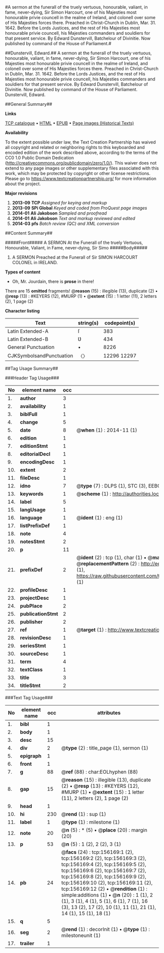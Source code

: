 #A sermon at the funerall of the truely vertuous, honourable, valiant, in fame, never-dying, Sir Simon Harcourt, one of his Majesties most honourable privie councell in the realme of Ireland, and colonell over some of His Majesties forces there. Preached in Christ-Church in Dublin, Mar. 31. 1642. Before the Lords Justices, and the rest of His Majesties most honourable privie councell, his Majesties commanders and souldiers for that present service. By Edward Dunstervill, Batchelour of Divinitie. Now published by command of the House of Parliament.#

##Dunstervill, Edward.##
A sermon at the funerall of the truely vertuous, honourable, valiant, in fame, never-dying, Sir Simon Harcourt, one of his Majesties most honourable privie councell in the realme of Ireland, and colonell over some of His Majesties forces there. Preached in Christ-Church in Dublin, Mar. 31. 1642. Before the Lords Justices, and the rest of His Majesties most honourable privie councell, his Majesties commanders and souldiers for that present service. By Edward Dunstervill, Batchelour of Divinitie. Now published by command of the House of Parliament.
Dunstervill, Edward.

##General Summary##

**Links**

[TCP catalogue](http://www.ota.ox.ac.uk/tcp/)  • 
[HTML](http://tei.it.ox.ac.uk/tcp/Texts-HTML/free/A81/A81847.html)  • 
[EPUB](http://tei.it.ox.ac.uk/tcp/Texts-EPUB/free/A81/A81847.epub) • 
[Page images (Historical Texts)](https://historicaltexts.jisc.ac.uk/eebo-99859863e)

**Availability**

To the extent possible under law, the Text Creation Partnership has waived all copyright and related or neighboring rights to this keyboarded and encoded edition of the work described above, according to the terms of the CC0 1.0 Public Domain Dedication (http://creativecommons.org/publicdomain/zero/1.0/). This waiver does not extend to any page images or other supplementary files associated with this work, which may be protected by copyright or other license restrictions. Please go to https://www.textcreationpartnership.org/ for more information about the project.

**Major revisions**

1. __2013-09__ __TCP__ *Assigned for keying and markup*
1. __2013-09__ __SPi Global__ *Keyed and coded from ProQuest page images*
1. __2014-01__ __Ali Jakobson__ *Sampled and proofread*
1. __2014-01__ __Ali Jakobson__ *Text and markup reviewed and edited*
1. __2014-03__ __pfs__ *Batch review (QC) and XML conversion*

##Content Summary##

#####Front#####
A SERMON At the Funerall of the truely Vertuous, Honourable, Valiant, in Fame, never-dying, Sir Simo
#####Body#####

1. A SERMON Preached at the Funerall of Sir SIMON HARCOURT COLONEL in IRELAND.

**Types of content**

  * Oh, Mr. Jourdain, there is **prose** in there!

There are 15 **omitted** fragments! 
 @__reason__ (15) : illegible (13), duplicate (2)  •  @__resp__ (13) : #KEYERS (12), #MURP (1)  •  @__extent__ (15) : 1 letter (11), 2 letters (2), 1 page (2)

**Character listing**


|Text|string(s)|codepoint(s)|
|---|---|---|
|Latin Extended-A|ſ|383|
|Latin Extended-B|Ʋ|434|
|General Punctuation|•|8226|
|CJKSymbolsandPunctuation|〈〉|12296 12297|

##Tag Usage Summary##

###Header Tag Usage###

|No|element name|occ|attributes|
|---|---|---|---|
|1.|__author__|3||
|2.|__availability__|1||
|3.|__biblFull__|1||
|4.|__change__|5||
|5.|__date__|8| @__when__ (1) : 2014-11 (1)|
|6.|__edition__|1||
|7.|__editionStmt__|1||
|8.|__editorialDecl__|1||
|9.|__encodingDesc__|1||
|10.|__extent__|2||
|11.|__fileDesc__|1||
|12.|__idno__|7| @__type__ (7) : DLPS (1), STC (3), EEBO-CITATION (1), PROQUEST (1), VID (1)|
|13.|__keywords__|1| @__scheme__ (1) : http://authorities.loc.gov/ (1)|
|14.|__label__|5||
|15.|__langUsage__|1||
|16.|__language__|1| @__ident__ (1) : eng (1)|
|17.|__listPrefixDef__|1||
|18.|__note__|4||
|19.|__notesStmt__|2||
|20.|__p__|11||
|21.|__prefixDef__|2| @__ident__ (2) : tcp (1), char (1)  •  @__matchPattern__ (2) : ([0-9\-]+):([0-9IVX]+) (1), (.+) (1)  •  @__replacementPattern__ (2) : http://eebo.chadwyck.com/downloadtiff?vid=$1&page=$2 (1), https://raw.githubusercontent.com/textcreationpartnership/Texts/master/tcpchars.xml#$1 (1)|
|22.|__profileDesc__|1||
|23.|__projectDesc__|1||
|24.|__pubPlace__|2||
|25.|__publicationStmt__|2||
|26.|__publisher__|2||
|27.|__ref__|1| @__target__ (1) : http://www.textcreationpartnership.org/docs/. (1)|
|28.|__revisionDesc__|1||
|29.|__seriesStmt__|1||
|30.|__sourceDesc__|1||
|31.|__term__|4||
|32.|__textClass__|1||
|33.|__title__|3||
|34.|__titleStmt__|2||


###Text Tag Usage###

|No|element name|occ|attributes|
|---|---|---|---|
|1.|__bibl__|1||
|2.|__body__|1||
|3.|__desc__|15||
|4.|__div__|2| @__type__ (2) : title_page (1), sermon (1)|
|5.|__epigraph__|1||
|6.|__front__|1||
|7.|__g__|88| @__ref__ (88) : char:EOLhyphen (88)|
|8.|__gap__|15| @__reason__ (15) : illegible (13), duplicate (2)  •  @__resp__ (13) : #KEYERS (12), #MURP (1)  •  @__extent__ (15) : 1 letter (11), 2 letters (2), 1 page (2)|
|9.|__head__|1||
|10.|__hi__|230| @__rend__ (1) : sup (1)|
|11.|__label__|1| @__type__ (1) : milestone (1)|
|12.|__note__|20| @__n__ (5) : * (5)  •  @__place__ (20) : margin (20)|
|13.|__p__|53| @__n__ (5) : 1 (2), 2 (2), 3 (1)|
|14.|__pb__|24| @__facs__ (24) : tcp:156169:1 (2), tcp:156169:2 (2), tcp:156169:3 (2), tcp:156169:4 (2), tcp:156169:5 (2), tcp:156169:6 (2), tcp:156169:7 (2), tcp:156169:8 (2), tcp:156169:9 (2), tcp:156169:10 (2), tcp:156169:11 (2), tcp:156169:12 (2)  •  @__rendition__ (1) : simple:additions (1)  •  @__n__ (20) : 1 (1), 2 (1), 3 (1), 4 (1), 5 (1), 6 (1), 7 (1), 16 (3), 13 (2), 17 (2), 10 (1), 11 (1), 21 (1), 14 (1), 15 (1), 18 (1)|
|15.|__q__|5||
|16.|__seg__|2| @__rend__ (1) : decorInit (1)  •  @__type__ (1) : milestoneunit (1)|
|17.|__trailer__|1||
